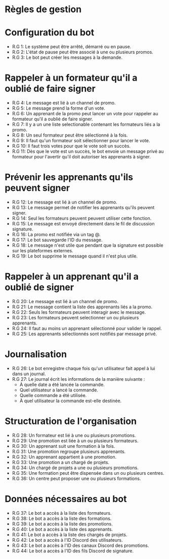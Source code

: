 # Règles de gestion
# Configuration du bot
- R.G 1: Le système peut être arrêté, démarré ou en pause.
- R.G 2: L'état de pause peut être associé à une ou plusieurs promos.
- R.G 3: Le bot peut créer les messages à la demande.
# Rappeler à un formateur qu'il a oublié de faire signer
- R.G 4: Le message est lié à un channel de promo.
- R.G 5: Le message prend la forme d'un vote.
- R.G 6: Un apprenant de la promo peut lancer un vote pour rappeler au formateur qu'il a oublié de faire signer.
- R.G 7: Il y a un une liste selectionable contenant les formateurs liés a la promo.
- R.G 8: Un seul formateur peut être sélectionné à la fois.
- R.G 9: Il faut qu'un formateur soit sélectionner pour lancer le vote.
- R.G 10: Il faut trois votes pour que le vote soit un succès.
- R.G 11: Dès que le vote est un succès, le bot envoie un message privé au formateur pour l'avertir qu'il doit autoriser les apprenants à signer.
# Prévenir les apprenants qu'ils peuvent signer
- R.G 12: Le message est lié à un channel de promo.
- R.G 13: Le message permet de notifier les apprenants qu'ils peuvent signer.
- R.G 14: Seul les formateurs peuvent peuvent utiliser cette fonction.
- R.G 15: Le message est envoyé directement dans le fil de discussion signature.
- R.G 16: La promo est notifiée via un tag @.
- R.G 17: Le bot sauvegarde l'ID du message.
- R.G 18: Le message n'est utile que pendant que la signature est possible sur les plateformes externes.
- R.G 19: Le bot supprime le message quand il n'est plus utile.
# Rappeler à un apprenant qu'il a oublié de signer
- R.G 20: Le message est lié à un channel de promo.
- R.G 21: Le message contient la liste des apprenants liés a la promo.
- R.G 22: Seuls les formateurs peuvent interagir avec le message.
- R.G 23: Les formateurs peuvent selectionner un ou plusieurs apprenants.
- R.G 24: Il faut au moins un apprenant sélectionné pour valider le rappel.
- R.G 25: Les apprenants sélectionnés sont notifiés par message privé.
# Journalisation
- R.G 26: Le bot enregistre chaque fois qu'un utilisateur fait appel à lui dans un journal.
- R.G 27: Le journal écrit les informations de la manière suivante : 
    - À quelle date a été lancée la commande. 
    - Quel utilisateur a lancé la commande. 
    - Quelle commande a été utilisée. 
    - À quel utilisateur la commande est-elle destinée.
# Structuration de l'organisation
- R.G 28: Un formateur est lié à une ou plusieurs promotions.
- R.G 29: Une promotion est liée à un ou plusieurs formateurs.
- R.G 30: Un apprenant suit une formation à la fois.
- R.G 31: Une promotion regroupe plusieurs apprenants.
- R.G 32: Un apprenant appartient à une promotion.
- R.G 33: Une promotion a un chargé de projets.
- R.G 34: Un chargé de projets a une ou plusieurs promotions.
- R.G 35: Une formation peut être dispensée dans un ou plusieurs centres.
- R.G 36: Un centre peut proposer une ou plusieurs formations.
# Données nécessaires au bot
- R.G 37: Le bot a accès à la liste des formateurs.
- R.G 38: Le bot a accès à la liste des formations.
- R.G 39: Le bot a accès à la liste des promotions.
- R.G 40: Le bot a accès à la liste des apprenants.
- R.G 41: Le bot a accès à la liste des chargés de projets.
- R.G 42: Le bot a accès à l'ID Discord des utilisateurs.
- R.G 43: Le bot a accès à l'ID des canaux Discord des promotions.
- R.G 44: Le bot a accès à l'ID des fils Discord de signature.